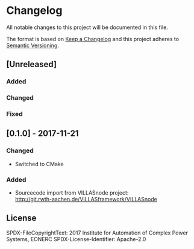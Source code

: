 # Changelog

All notable changes to this project will be documented in this file.

The format is based on [Keep a Changelog](http://keepachangelog.com/en/1.0.0/)
and this project adheres to [Semantic Versioning](http://semver.org/spec/v2.0.0.html).

## [Unreleased]

### Added

### Changed

### Fixed

## [0.1.0] - 2017-11-21

### Changed

- Switched to CMake

### Added

- Sourcecode import from VILLASnode project:  
  http://git.rwth-aachen.de/VILLASframework/VILLASnode

## License

SPDX-FileCopyrightText: 2017 Institute for Automation of Complex Power Systems, EONERC
SPDX-License-Identifier: Apache-2.0
